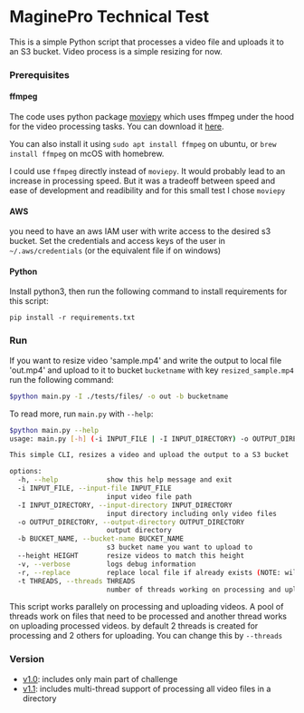 # MaginePro Technical Test
This is a simple Python script that processes a video file and uploads it to an S3 bucket.
Video process is a simple resizing for now.

### Prerequisites
#### ffmpeg
The code uses python package [moviepy]() which uses ffmpeg under the hood for the video processing tasks.
You can download it [here](https://ffmpeg.org/download.html). 

You can also install it using `sudo apt install ffmpeg` on ubuntu, or `brew install ffmpeg` on mcOS with homebrew.

I could use `ffmpeg` directly instead of `moviepy`. It would probably lead to an increase in processing speed. But it was a tradeoff between speed and ease of development and readibility and for this small test I chose `moviepy`

#### AWS
you need to have an aws IAM user with write access to the desired s3 bucket. Set the credentials and access keys of the user in `~/.aws/credentials` (or the equivalent file if on windows)

#### Python
Install python3, then run the following command to install requirements for this script:
```
pip install -r requirements.txt
```

### Run
If you want to resize video 'sample.mp4' and write the output to local file 'out.mp4' and upload to it to bucket `bucketname` with key `resized_sample.mp4` run the following command:
```sh
$python main.py -I ./tests/files/ -o out -b bucketname
```
To read more, run `main.py` with `--help`:
```sh
$python main.py --help
usage: main.py [-h] (-i INPUT_FILE | -I INPUT_DIRECTORY) -o OUTPUT_DIRECTORY -b BUCKET_NAME [--height HEIGHT] [-v] [-r] [-t THREADS]

This simple CLI, resizes a video and upload the output to a S3 bucket

options:
  -h, --help            show this help message and exit
  -i INPUT_FILE, --input-file INPUT_FILE
                        input video file path
  -I INPUT_DIRECTORY, --input-directory INPUT_DIRECTORY
                        input directory including only video files
  -o OUTPUT_DIRECTORY, --output-directory OUTPUT_DIRECTORY
                        output directory
  -b BUCKET_NAME, --bucket-name BUCKET_NAME
                        s3 bucket name you want to upload to
  --height HEIGHT       resize videos to match this height
  -v, --verbose         logs debug information
  -r, --replace         replace local file if already exists (NOTE: will replace object in s3 bucket regardless of this flag)
  -t THREADS, --threads THREADS
                        number of threads working on processing and uploading video files, 2 means 2 thread will work on processing and 2 will work on uploading

```

This script works parallely on processing and uploading videos. 
A pool of threads work on files that need to be processed and another thread works on uploading processed videos.
by default 2 threads is created for processing and 2 others for uploading. You can change this by `--threads`


### Version

- [v1.0](https://github.com/Hamsajj/maginepro-technical-test/tree/v1.0): includes only main part of challenge
- [v1.1](https://github.com/Hamsajj/maginepro-technical-test/tree/v1.1): includes multi-thread support of processing all video files in a directory